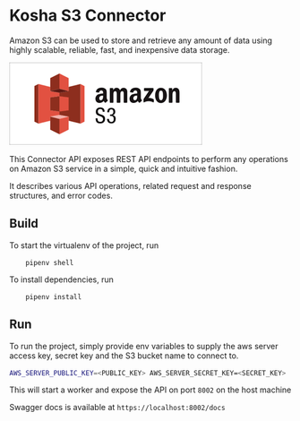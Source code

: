 # Kosha S3 Connector

Amazon S3 can be used to store and retrieve any amount of data using highly scalable, reliable, fast, and inexpensive data storage.

![S3](images/amazon-s3.png)

This Connector API exposes REST API endpoints to perform any operations on Amazon S3 service in a simple, quick and intuitive fashion.

It describes various API operations, related request and response structures, and error codes. 

## Build

To start the virtualenv of the project, run
```
    pipenv shell
```

To install dependencies, run
```
    pipenv install
```

## Run

To run the project, simply provide env variables to supply the aws server access key, secret key and the S3 bucket name to connect to.


```bash
AWS_SERVER_PUBLIC_KEY=<PUBLIC_KEY> AWS_SERVER_SECRET_KEY=<SECRET_KEY>  uvicorn main:app --reload --workers 1 --host 0.0.0.0 --port 8002
```

This will start a worker and expose the API on port `8002` on the host machine 

Swagger docs is available at `https://localhost:8002/docs`

